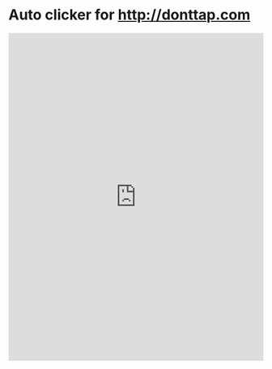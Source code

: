 # Auto clicker for http://donttap.com

<div style="width:100%;height:0px;position:relative;padding-bottom:128.571%;"><iframe src="https://streamable.com/e/h5gab0" frameborder="0" width="100%" height="100%" allowfullscreen style="width:100%;height:100%;position:absolute;left:0px;top:0px;overflow:hidden;"></iframe></div>
